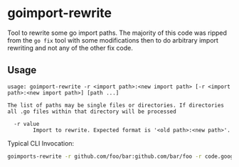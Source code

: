 # goimport-rewrite
Tool to rewrite some go import paths. The majority of this code was ripped from the `go fix` tool with some modifications then to do arbitrary import rewriting and not any of the other fix code.

## Usage

```text
usage: goimport-rewrite -r <import path>:<new import path> [-r <import path>:<new import path>] [path ...]

The list of paths may be single files or directories. If directories all .go files within that directory will be processed

  -r value
        Import to rewrite. Expected format is '<old path>:<new path>'.

```

Typical CLI Invocation:

```sh
goimports-rewrite -r github.com/foo/bar:github.com/bar/foo -r code.google.com/this/is/gone:github.com/new/location .
```
